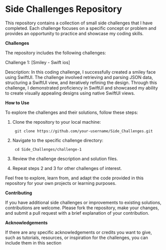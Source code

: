 # Side Challenges Repository 

This repository contains a collection of small side challenges that I have completed. Each challenge focuses on a specific concept or problem and provides an opportunity to practice and showcase my coding skills.


**Challenges**

The repository includes the following challenges:

Challenge 1: [Smiley - Swift ios]

  Description: In this coding challenge, I successfully created a smiley face using SwiftUI. The challenge involved retrieving and parsing JSON data, structuring a SwiftUI view, and iteratively refining the design. Through this challenge, I demonstrated proficiency in SwiftUI and showcased my ability to create visually appealing designs using native SwiftUI views.


**How to Use**

To explore the challenges and their solutions, follow these steps:

1. Clone the repository to your local machine:

        git clone https://github.com/your-username/Side_Challenges.git

2. Navigate to the specific challenge directory:

        cd Side_Challenges/challenge-1

3. Review the challenge description and solution files.

4. Repeat steps 2 and 3 for other challenges of interest.

Feel free to explore, learn from, and adapt the code provided in this repository for your own projects or learning purposes.


**Contributing**

If you have additional side challenges or improvements to existing solutions, contributions are welcome. Please fork the repository, make your changes, and submit a pull request with a brief explanation of your contribution.


**Acknowledgements**

If there are any specific acknowledgements or credits you want to give, such as tutorials, resources, or inspiration for the challenges, you can include them in this section

